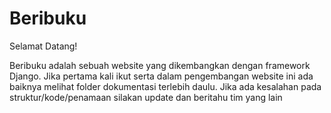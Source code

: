 Beribuku
========

Selamat Datang!

Beribuku adalah sebuah website yang dikembangkan dengan framework Django. Jika pertama kali ikut serta dalam pengembangan website ini ada baiknya melihat folder dokumentasi terlebih daulu. Jika ada kesalahan pada struktur/kode/penamaan silakan update dan beritahu tim yang lain


